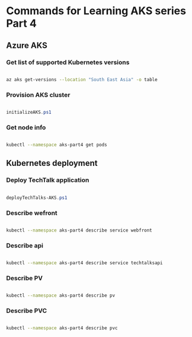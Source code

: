 # Commands for Learning AKS series Part 4

## Azure AKS

### Get list of supported Kubernetes versions

```bash

az aks get-versions --location "South East Asia" -o table

```

### Provision AKS cluster

```powershell

initializeAKS.ps1

```

### Get node info

```bash

kubectl --namespace aks-part4 get pods

```

## Kubernetes deployment

### Deploy TechTalk application

```powershell

deployTechTalks-AKS.ps1

```

### Describe wefront

```bash

kubectl --namespace aks-part4 describe service webfront

```

### Describe api

```bash

kubectl --namespace aks-part4 describe service techtalksapi

```

### Describe PV

```bash

kubectl --namespace aks-part4 describe pv

```

### Describe PVC

```bash

kubectl --namespace aks-part4 describe pvc

```